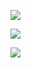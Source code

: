 ![ ](https://github.com/itzbw/itzbw/blob/main/sully_HD.gif)

<!--![Your Repository's Stats](https://github-readme-stats.vercel.app/api/top-langs/?username=itzbw&theme=blue-green)-->

![](https://badgen.net/badge/42/born2code/grey)

![](https://badgen.net/badge/segfault/for%20life)

<!-- Proudly created with GPRM ( https://gprm.itsvg.in ) -->


<!--https://platane.github.io/snk/--> 

